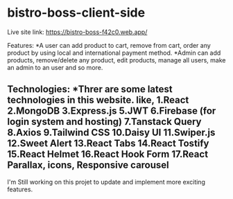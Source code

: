 # bistro-boss-client-side
Live site link: https://bistro-boss-f42c0.web.app/

Features: 
*A user can add product to cart, remove from cart, order any product by using local and international payment method.
*Admin can add products, remove/delete any product, edit products, manage all users, make an admin to an user and so more.

Technologies:
*Threr are some latest technologies in this website. like,
1.React
2.MongoDB
3.Express.js
5.JWT
6.Firebase (for login system and hosting)
7.Tanstack Query
8.Axios
9.Tailwind CSS
10.Daisy UI
11.Swiper.js
12.Sweet Alert
13.React Tabs
14.React Tostify
15.React Helmet
16.React Hook Form
17.React Parallax, icons, Responsive carousel
-----------------------------------------
I'm Still working on this projet to update and implement more exciting features.

